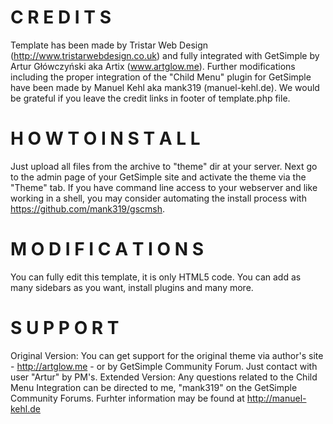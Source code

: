 C R E D I T S
=============
Template has been made by Tristar Web Design (http://www.tristarwebdesign.co.uk) and fully integrated with GetSimple 
by Artur Główczyński aka Artix (www.artglow.me). 
Further modifications including the proper integration of the "Child Menu" plugin for GetSimple have been made 
by Manuel Kehl aka mank319 (manuel-kehl.de).
We would be grateful if you leave the credit links in footer of template.php file.

H O W  T O  I N S T A L L
=========================
Just upload all files from the archive to "theme" dir at your server. Next go to the admin page of your GetSimple site 
and activate the theme via the "Theme" tab.
If you have command line access to your webserver and like working in a shell, you may consider automating the 
install process with https://github.com/mank319/gscmsh.

M O D I F I C A T I O N S
=========================
You can fully edit this template, it is only HTML5 code. 
You can add as many sidebars as you want, install plugins and many more.

S U P P O R T
=============
Original Version: You can get support for the original theme via author's site - http://artglow.me - or by GetSimple Community Forum. Just contact with user "Artur" by PM's.
Extended Version: Any questions related to the Child Menu Integration can be directed to me, "mank319" on the GetSimple Community Forums. Furhter information may be found at http://manuel-kehl.de
